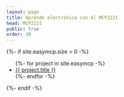 ```yaml
---
layout: page
title: Aprende electrónica con el MCP2221
head: MCP2221
public: true
order: 30
---
```


  {%- if site.easymcp.size > 0 -%}
    <ul>
      {%- for project in site.easymcp -%}
        <li>
          <a href="{{ project.url | relative_url }}">{{ project.title }}</a>
        </li>
      {%- endfor -%}
    </ul>
  {%- endif -%}

